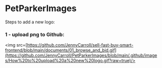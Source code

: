 # PetParkerImages

Steps to add a new logo:

### 1 - upload png to Github:
<img src=[https://github.com/JennyCarroll/sell-fast-buy-smart-frontend/blob/main/documents/01_browse_and_bid.gif](https://github.com/JennyCarroll/PetParkerImages/blob/main/.github/images/How%20to%20upload%20a%20new%20logo.gif?raw=true)/>
